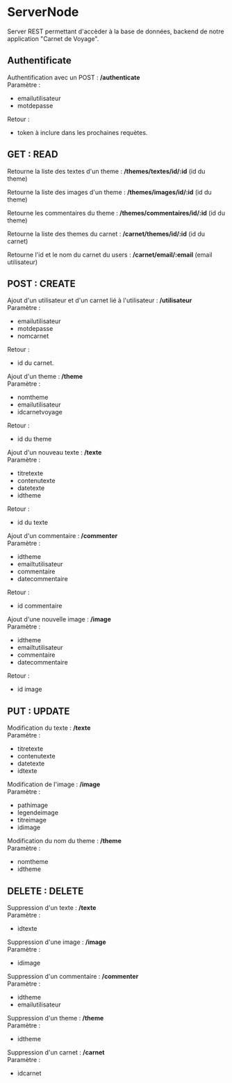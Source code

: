 # ServerNode

Server REST permettant d'accèder à la base de données, backend de notre application "Carnet de Voyage".

Authentificate
---------------

Authentification avec un POST : **/authenticate**  
Paramètre : 
 * emailutilisateur 
 * motdepasse  

Retour :
 * token à inclure dans les prochaines requètes.

GET : READ
----------
Retourne la liste des textes d'un theme : **/themes/textes/id/:id** (id du theme)


Retourne la liste des images d'un theme : **/themes/images/id/:id** (id du theme)


Retourne les commentaires du theme : **/themes/commentaires/id/:id** (id du theme)


Retourne la liste des themes du carnet : **/carnet/themes/id/:id** (id du carnet)


Retourne l'id et le nom du carnet du users : **/carnet/email/:email** (email utilisateur)


POST : CREATE
-------------
Ajout d'un utilisateur et d'un carnet lié à l'utilisateur : **/utilisateur**  
Paramètre :
* emailutilisateur 
* motdepasse
* nomcarnet

Retour :
* id du carnet.


Ajout d'un theme : **/theme**  
Paramètre : 
* nomtheme
* emailutilisateur
* idcarnetvoyage  

Retour :
* id du theme


Ajout d'un nouveau texte : **/texte**  
Paramètre :
* titretexte
* contenutexte
* datetexte
* idtheme  

Retour :
* id du texte


Ajout d'un commentaire : **/commenter**  
Paramètre :
* idtheme
* emailtutilisateur
* commentaire
* datecommentaire  

Retour :
* id commentaire
    

Ajout d'une nouvelle image : **/image**  
Paramètre :
* idtheme
* emailtutilisateur
* commentaire
* datecommentaire  

Retour :
* id image
    
    
PUT : UPDATE
------------
Modification du texte : **/texte**  
Paramètre :
* titretexte
* contenutexte
* datetexte
* idtexte
    

Modification de l'image : **/image**  
Paramètre :
* pathimage
* legendeimage
* titreimage
* idimage
    

Modification du nom du theme : **/theme**  
Paramètre :
* nomtheme
* idtheme

DELETE : DELETE
---------------
Suppression d'un texte : **/texte**  
Paramètre :
* idtexte


Suppression d'une image : **/image**  
Paramètre :
* idimage


Suppression d'un commentaire : **/commenter**  
Paramètre :
* idtheme
* emailutilisateur
    

Suppression d'un theme : **/theme**  
Paramètre :
* idtheme


Suppression d'un carnet : **/carnet**  
Paramètre :
* idcarnet
